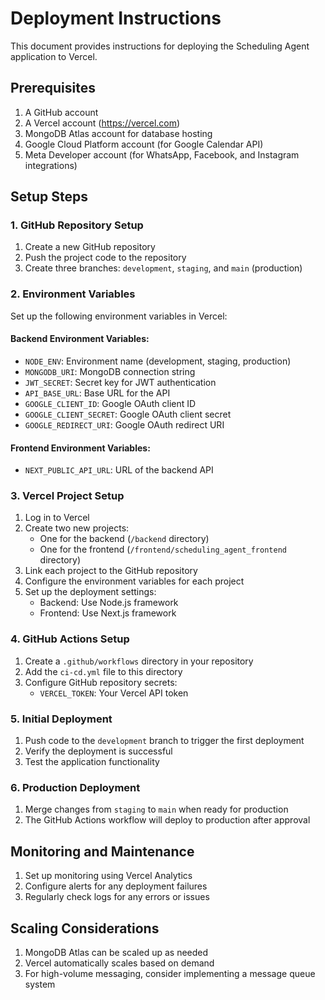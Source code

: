 # Deployment Instructions

This document provides instructions for deploying the Scheduling Agent application to Vercel.

## Prerequisites

1. A GitHub account
2. A Vercel account (https://vercel.com)
3. MongoDB Atlas account for database hosting
4. Google Cloud Platform account (for Google Calendar API)
5. Meta Developer account (for WhatsApp, Facebook, and Instagram integrations)

## Setup Steps

### 1. GitHub Repository Setup

1. Create a new GitHub repository
2. Push the project code to the repository
3. Create three branches: `development`, `staging`, and `main` (production)

### 2. Environment Variables

Set up the following environment variables in Vercel:

#### Backend Environment Variables:
- `NODE_ENV`: Environment name (development, staging, production)
- `MONGODB_URI`: MongoDB connection string
- `JWT_SECRET`: Secret key for JWT authentication
- `API_BASE_URL`: Base URL for the API
- `GOOGLE_CLIENT_ID`: Google OAuth client ID
- `GOOGLE_CLIENT_SECRET`: Google OAuth client secret
- `GOOGLE_REDIRECT_URI`: Google OAuth redirect URI

#### Frontend Environment Variables:
- `NEXT_PUBLIC_API_URL`: URL of the backend API

### 3. Vercel Project Setup

1. Log in to Vercel
2. Create two new projects:
   - One for the backend (`/backend` directory)
   - One for the frontend (`/frontend/scheduling_agent_frontend` directory)
3. Link each project to the GitHub repository
4. Configure the environment variables for each project
5. Set up the deployment settings:
   - Backend: Use Node.js framework
   - Frontend: Use Next.js framework

### 4. GitHub Actions Setup

1. Create a `.github/workflows` directory in your repository
2. Add the `ci-cd.yml` file to this directory
3. Configure GitHub repository secrets:
   - `VERCEL_TOKEN`: Your Vercel API token

### 5. Initial Deployment

1. Push code to the `development` branch to trigger the first deployment
2. Verify the deployment is successful
3. Test the application functionality

### 6. Production Deployment

1. Merge changes from `staging` to `main` when ready for production
2. The GitHub Actions workflow will deploy to production after approval

## Monitoring and Maintenance

1. Set up monitoring using Vercel Analytics
2. Configure alerts for any deployment failures
3. Regularly check logs for any errors or issues

## Scaling Considerations

1. MongoDB Atlas can be scaled up as needed
2. Vercel automatically scales based on demand
3. For high-volume messaging, consider implementing a message queue system
